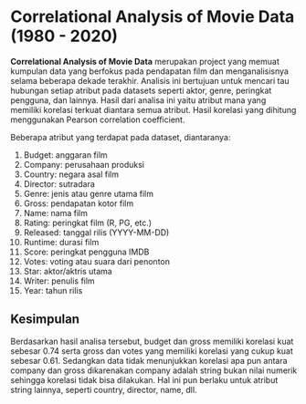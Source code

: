 # Correlational Analysis of Movie Data (1980 - 2020) 

**Correlational Analysis of Movie Data** merupakan project yang memuat kumpulan data yang berfokus pada pendapatan film dan menganalisisnya selama beberapa dekade terakhir. Analisis ini bertujuan untuk mencari tau hubungan setiap atribut pada datasets seperti aktor, genre, peringkat pengguna, dan lainnya. Hasil dari analisa ini yaitu atribut mana yang memiliki korelasi terkuat diantara semua atribut. Hasil korelasi yang dihitung menggunakan Pearson correlation coefficient.


Beberapa atribut yang terdapat pada dataset, diantaranya:
1. Budget: anggaran film
2. Company: perusahaan produksi
3. Country: negara asal film
4. Director: sutradara
5. Genre: jenis atau genre utama film
6. Gross: pendapatan kotor film
7. Name: nama film
8. Rating: peringkat film (R, PG, etc.)
9. Released: tanggal rilis (YYYY-MM-DD)
10. Runtime: durasi film
11. Score: peringkat pengguna IMDB
12. Votes: voting atau suara dari penonton
13. Star: aktor/aktris utama
14. Writer: penulis film
15. Year: tahun rilis

## Kesimpulan
Berdasarkan hasil analisa tersebut, budget dan gross memiliki korelasi kuat sebesar 0.74 serta gross dan votes yang memiliki korelasi yang cukup kuat sebesar 0.61. Sedangkan data tidak menunjukkan korelasi apa pun antara company dan gross dikarenakan  company adalah string bukan nilai numerik sehingga korelasi tidak bisa dilakukan. Hal ini pun berlaku untuk atribut string lainnya, seperti country, director, name, dll.
